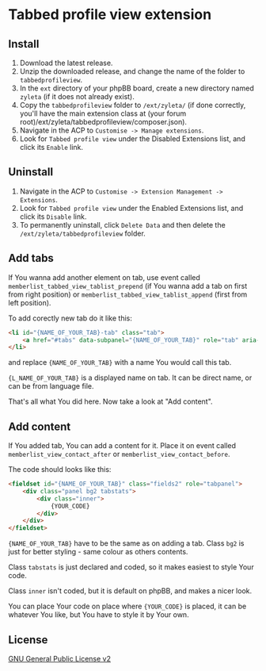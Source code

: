 # Tabbed profile view extension

## Install

1. Download the latest release.
2. Unzip the downloaded release, and change the name of the folder to `tabbedprofileview`.
3. In the `ext` directory of your phpBB board, create a new directory named `zyleta` (if it does not already exist).
4. Copy the `tabbedprofileview` folder to `/ext/zyleta/` (if done correctly, you'll have the main extension class at (your forum root)/ext/zyleta/tabbedprofileview/composer.json).
5. Navigate in the ACP to `Customise -> Manage extensions`.
6. Look for `Tabbed profile view` under the Disabled Extensions list, and click its `Enable` link.

## Uninstall

1. Navigate in the ACP to `Customise -> Extension Management -> Extensions`.
2. Look for `Tabbed profile view` under the Enabled Extensions list, and click its `Disable` link.
3. To permanently uninstall, click `Delete Data` and then delete the `/ext/zyleta/tabbedprofileview` folder.

## Add tabs

If You wanna add another element on tab, use event called `memberlist_tabbed_view_tablist_prepend` (if You wanna add a tab on first from right position) or `memberlist_tabbed_view_tablist_append` (first from left position).

To add corectly new tab do it like this:
```html
<li id="{NAME_OF_YOUR_TAB}-tab" class="tab">
	<a href="#tabs" data-subpanel="{NAME_OF_YOUR_TAB}" role="tab" aria-controls="{NAME_OF_YOUR_TAB}">{L_NAME_OF_YOUR_TAB}</a>
</li>
```
and replace `{NAME_OF_YOUR_TAB}` with a name You would call this tab.

`{L_NAME_OF_YOUR_TAB}` is a displayed name on tab. It can be direct name, or can be from language file.

That's all what You did here. Now take a look at "Add content".

## Add content
If You added tab, You can add a content for it. Place it on event called `memberlist_view_contact_after` or `memberlist_view_contact_before`.

The code should looks like this:
```html
<fieldset id="{NAME_OF_YOUR_TAB}" class="fields2" role="tabpanel">
	<div class="panel bg2 tabstats">
		<div class="inner">
			{YOUR_CODE}
		</div>
	</div>
</fieldset>
```
`{NAME_OF_YOUR_TAB}` have to be the same as on adding a tab. Class `bg2` is just for better styling - same colour as others contents.

Class `tabstats` is just declared and coded, so it makes easiest to style Your code.

Class `inner` isn't coded, but it is default on phpBB, and makes a nicer look.

You can place Your code on place where `{YOUR_CODE}` is placed, it can be whatever You like, but You have to style it by Your own.


## License
[GNU General Public License v2](http://opensource.org/licenses/GPL-2.0)
